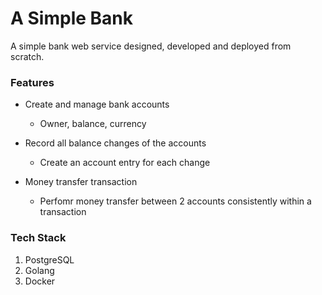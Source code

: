 # A Simple Bank

A simple bank web service designed, developed and deployed from scratch.

### Features

- Create and manage bank accounts

  - Owner, balance, currency

- Record all balance changes of the accounts

  - Create an account entry for each change

- Money transfer transaction

  - Perfomr money transfer between 2 accounts consistently within a transaction

### Tech Stack

1. PostgreSQL
2. Golang
3. Docker
